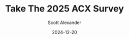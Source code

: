 ---
layout: podcast
title: "Take The 2025 ACX Survey"
author: Scott Alexander
description: https://www.astralcodexten.com/p/take-the-2025-acx-survey
date: 2024-12-20
length: 288012
duration: 72
guid: take-the-2025-acx-survey
---